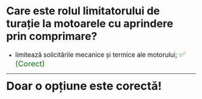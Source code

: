 # Care este rolul limitatorului de turație la motoarele cu aprindere prin comprimare?

- <span style="font-size: larger;">limitează solicitările mecanice și termice ale motorului; <span style="color: green; font-size: larger;">✅ (Corect)</span></span>

---

<span style="font-size: 30px; font-weight: bold;">**Doar o opțiune este corectă!**</span>